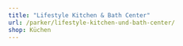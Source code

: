 ```yaml
---
title: "Lifestyle Kitchen & Bath Center"
url: /parker/lifestyle-kitchen-und-bath-center/
shop: Küchen
---
```

